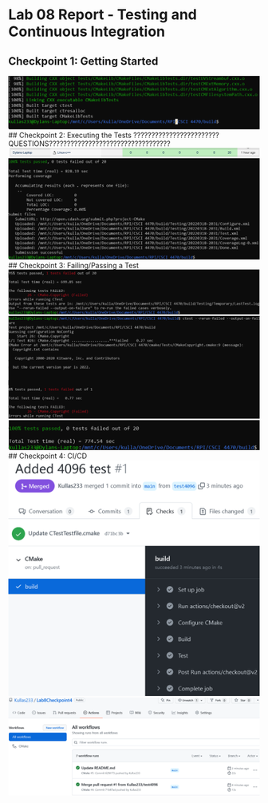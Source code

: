 # Lab 08 Report - Testing and Continuous Integration
## Checkpoint 1: Getting Started
<img src="images/build.png">
## Checkpoint 2: Executing the Tests
????????????????????????QUESTIONS??????????????????????????????????
<img src="images/desktop.png">
<img src="images/tests.png">
## Checkpoint 3: Failing/Passing a Test
<img src="images/failure.png">
<img src="images/error.png">
<img src="images/errorFixed.png">
## Checkpoint 4: CI/CD
<img src="images/PR.png">
<img src="images/actions.png">